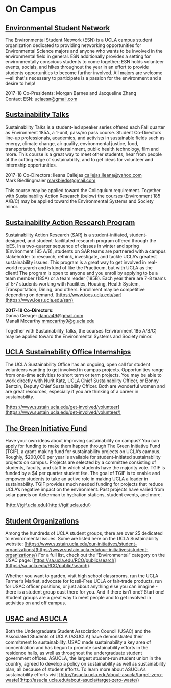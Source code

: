 # On Campus

## [Environmental Student Network](#environmental-student-network)

The Environmental Student Network (ESN) is a UCLA campus student organization dedicated to providing networking opportunities for Environmental Science majors and anyone who wants to be involved in the environmental field in general. ESN additionally provides a setting for environmentally conscious students to come together; ESN holds volunteer events, socials, and hikes throughout the year in an effort to provide students opportunities to become further involved. All majors are welcome—all that's necessary to participate is a passion for the environment and a desire to help!

2017-18 Co-Presidents: Morgan Barnes and Jacqueline Zhang  
Contact ESN: uclaesn@gmail.com

## [Sustainability Talks](#sustainability-talks)

Sustainability Talks is a student-led speaker series offered each Fall quarter as Environment 185A, a 1-unit, pass/no pass course. Student Co-Directors line-up professionals, academics, and activists in sustainable fields such as energy, climate change, air quality, environmental justice, food, transportation, fashion, entertainment, public health technology, film and more. This course is a great way to meet other students, hear from people at the cutting edge of sustainability, and to get ideas for volunteer and internship opportunities.

2017-18 Co-Directors: Ileana Callejas callejas.ileana@yahoo.com  
Mark Biedlingmaier markbieds@gmail.com

This course may be applied toward the Colloquium requirement. Together with Sustainability Action Research (below) the courses (Environment 185 A/B/C) may be applied toward the Environmental Systems and Society minor.

## [Sustainability Action Research Program](#sustainability-action-research-program)

Sustainability Action Research (SAR) is a student-initiated, student-designed, and student-facilitated research program offered through the IoES. In a two-quarter sequence of classes in winter and spring (Environment 185 A/B), students on SAR teams are partnered with a campus stakeholder to research, rethink, investigate, and tackle UCLA’s greatest sustainability issues. This program is a great way to get involved in real-world research and is kind of like the Practicum, but with UCLA as the client! The program is open to anyone and you enroll by applying to be a team member (185A) or a team leader (185B). Each year there are 7-8 teams of 5-7 students working with Facilities, Housing, Health System, Transportation, Dining, and others. Enrollment may be competitive depending on demand. [https://www.ioes.ucla.edu/sar](https://www.ioes.ucla.edu/sar/)

**2017-18 Co-Directors**:  
Danna Creager danna49@gmail.com  
Manali Mccarthy mmccarthy9@g.ucla.edu

Together with Sustainability Talks, the courses (Environment 185 A/B/C) may be applied toward the Environmental Systems and Society minor.

## [UCLA Sustainability Office Internships](#ucla-sustainability-office-internships)

The UCLA Sustainability Office has an ongoing, open call for student volunteers wanting to get involved in campus projects. Opportunities range from one-time activities to short term or term projects. You may be able to work directly with Nurit Katz, UCLA Chief Sustainability Officer, or Bonny Bentzin, Deputy Chief Sustainability Officer. Both are wonderful women and are great resources, especially if you are thinking of a career in sustainability.

[https://www.sustain.ucla.edu/get-involved/volunteer](https://www.sustain.ucla.edu/get-involved/volunteer/)

## [The Green Initiative Fund](#the-green-initiative-fund)

Have your own ideas about improving sustainability on campus? You can apply for funding to make them happen through The Green Initiative Fund (TGIF), a grant-making fund for sustainability projects on UCLA’s campus. Roughly, $200,000 per year is available for student-initiated sustainability projects on campus. Projects are selected by a committee consisting of students, faculty, and staff in which students have the majority vote. TGIF is funded by a $4 per quarter student fee. The goal of TGIF is to enable and empower students to take an active role in making UCLA a leader in sustainability. TGIF provides much needed funding for projects that reduce UCLA’s negative impact on the environment. Past projects have varied from solar panels on Ackerman to hydration stations, student events, and more.

[http://tgif.ucla.edu](http://tgif.ucla.edu/)

## [Student Organizations](#student-organizations)

Among the hundreds of UCLA student groups, there are over 25 dedicated to environmental issues. Some are listed here on the UCLA Sustainability website: [https://www.sustain.ucla.edu/our-initiatives/student-organizations](https://www.sustain.ucla.edu/our-initiatives/student-organizations/) For a full list, check out the “Environmental“ category on the USAC page: [https://sa.ucla.edu/RCO/public/search](https://sa.ucla.edu/RCO/public/search).

Whether you want to garden, visit high school classrooms, run the UCLA Farmer’s Market, advocate for fossil-Free UCLA or fair-trade products, run for USAC officer positions, or just about anything else you can imagine - there is a student group oust there for you. And if there isn’t one? Start one! Student groups are a great way to meet people and to get involved in activities on and off campus.

## [USAC and ASUCLA](#usac-and-asucla)

Both the Undergraduate Student Association Council (USAC) and the Associated Students of UCLA (ASUCLA) have demonstrated their commitment to sustainability. USAC made sustainability a key area of concentration and has begun to promote sustainability efforts in the residence halls, as well as throughout the undergraduate student government offices. ASUCLA, the largest student-run student union in the country, agreed to develop a policy on sustainability as well as sustainability plan, all because of student efforts. To learn more about ASUCLA’s sustainability efforts visit [http://asucla.ucla.edu/about-asucla/target-zero-waste](http://asucla.ucla.edu/about-asucla/target-zero-waste/)


